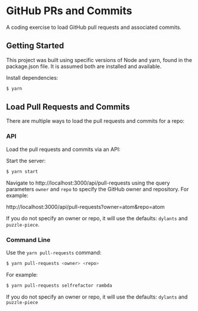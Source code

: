# GitHub PRs and Commits

A coding exercise to load GitHub pull requests and associated commits.

## Getting Started

This project was built using specific versions of Node and yarn, found in the package.json file. It is assumed both are installed and available.

Install dependencies:

```bash
$ yarn
```

## Load Pull Requests and Commits

There are multiple ways to load the pull requests and commits for a repo:

### API

Load the pull requests and commits via an API:

Start the server:

```bash
$ yarn start
```

Navigate to http://localhost:3000/api/pull-requests using the query parameters `owner` and `repo` to specify the GitHub owner and repository. For example:

http://localhost:3000/api/pull-requests?owner=atom&repo=atom

If you do not specify an owner or repo, it will use the defaults: `dylants` and `puzzle-piece`.

### Command Line

Use the `yarn pull-requests` command:

```bash
$ yarn pull-requests <owner> <repo>
```

For example:

```bash
$ yarn pull-requests selfrefactor rambda
```

If you do not specify an owner or repo, it will use the defaults: `dylants` and `puzzle-piece`
